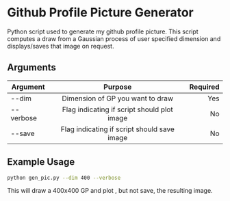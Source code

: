 # Github Profile Picture Generator

Python script used to generate my github profile picture. This script computes a draw from a Gaussian process of user specified dimension and displays/saves that image on request. 

## Arguments
| Argument      | Purpose       | Required  |
| ------------- |:-------------:| -----:|
| --dim         | Dimension of GP you want to draw | Yes |
| --verbose      | Flag indicating if script should plot image      |   No |
| --save | Flag indicating if script should save image      |    No |

## Example Usage
```bash
python gen_pic.py --dim 400 --verbose 
```
This will draw a 400x400 GP and plot , but not save, the resulting image. 
